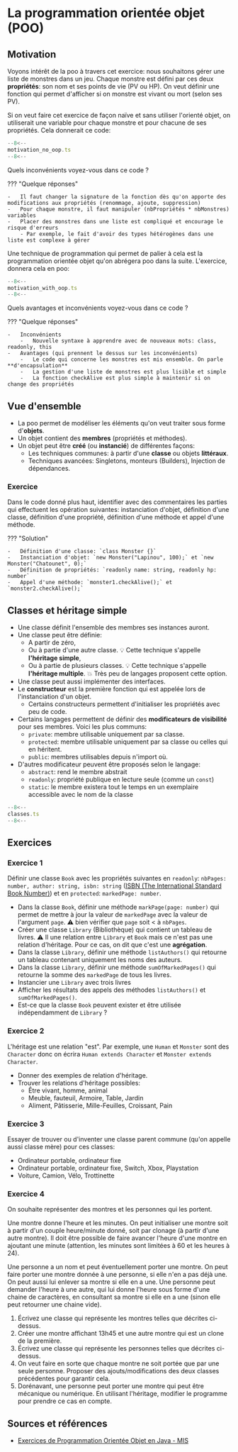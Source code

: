 # La programmation orientée objet (POO)

## Motivation

Voyons intérêt de la poo à travers cet exercice: nous souhaitons gérer une liste de monstres dans un jeu. Chaque monstre est défini par ces deux **propriétés**: son nom et ses points de vie (PV ou HP). On veut définir une fonction qui permet d'afficher si on monstre est vivant ou mort (selon ses PV).

Si on veut faire cet exercice de façon naïve et sans utiliser l'orienté objet, on utiliserait une variable pour chaque monstre et pour chacune de ses propriétés. Cela donnerait ce code:

```ts
--8<--
motivation_no_oop.ts
--8<--
```

Quels inconvénients voyez-vous dans ce code ?

??? "Quelque réponses"

    -   Il faut changer la signature de la fonction dès qu'on apporte des modifications aux propriétés (renommage, ajoute, suppression)
    -   Pour chaque monstre, il faut manipuler (nbPropriétés * nbMonstres) variables
    -   Placer des monstres dans une liste est compliqué et encourage le risque d'erreurs
        - Par exemple, le fait d'avoir des types hétérogènes dans une liste est complexe à gérer

Une technique de programmation qui permet de palier à cela est la programmation orientée objet qu'on abrégera poo dans la suite.
L'exercice, donnera cela en poo:

```ts
--8<--
motivation_with_oop.ts
--8<--
```

Quels avantages et inconvénients voyez-vous dans ce code ?

??? "Quelque réponses"

    -   Inconvénients
        -   Nouvelle syntaxe à apprendre avec de nouveaux mots: class, readonly, this
    -   Avantages (qui prennent le dessus sur les inconvénients)
        -   Le code qui concerne les monstres est mis ensemble. On parle **d'encapsulation**
        -   La gestion d'une liste de monstres est plus lisible et simple
        -   La fonction checkAlive est plus simple à maintenir si on change des propriétés

## Vue d'ensemble

-   La poo permet de modéliser les éléments qu'on veut traiter sous forme d'**objets**.
-   Un objet contient des **membres** (propriétés et méthodes).
-   Un objet peut être **créé** (ou **instancié**) de différentes façons:
    -   Les techniques communes: à partir d'une **classe** ou objets **littéraux**.
    -   Techniques avancées: Singletons, monteurs (Builders), Injection de dépendances.

### Exercice

Dans le code donné plus haut, identifier avec des commentaires les parties qui effectuent les opération suivantes: instanciation d'objet, définition d'une classe, définition d'une propriété, définition d'une méthode et appel d'une méthode.

??? "Solution"

    -   Définition d'une classe: `class Monster {}`
    -   Instanciation d'objet: `new Monster("Lapinou", 100);` et `new Monster("Chatounet", 0);`
    -   Définition de propriétés: `readonly name: string, readonly hp: number`
    -   Appel d'une méthode: `monster1.checkAlive();` et `monster2.checkAlive();`

## Classes et héritage simple

-   Une classe définit l'ensemble des membres ses instances auront.
-   Une classe peut être définie:
    -   A partir de zéro,
    -   Ou à partie d'une autre classe. :bulb: Cette technique s'appelle **l'héritage simple**,
    -   Ou à partie de plusieurs classes. :bulb: Cette technique s'appelle **l'héritage multiple**. :boom: Très peu de langages proposent cette option.
-   Une classe peut aussi implémenter des interfaces.
-   Le **constructeur** est la première fonction qui est appelée lors de l'instanciation d'un objet.
    -   Certains constructeurs permettent d'initialiser les propriétés avec peu de code.
-   Certains langages permettent de définir des **modificateurs de visibilité** pour ses membres. Voici les plus communs:
    -   `private`: membre utilisable uniquement par sa classe.
    -   `protected`: membre utilisable uniquement par sa classe ou celles qui en héritent.
    -   `public`: membres utilisables depuis n'import où.
-   D'autres modificateur peuvent être proposés selon le langage:
    -   `abstract`: rend le membre abstrait
    -   `readonly`: propriété publique en lecture seule (comme un `const`)
    -   `static`: le membre existera tout le temps en un exemplaire accessible avec le nom de la classe

```ts title="Définition de deux classes dont une qui hérite de l'autre"
--8<--
classes.ts
--8<--
```

## Exercices

### Exercice 1

Définir une classe `Book` avec les propriétés suivantes en `readonly`: `nbPages: number, author: string, isbn: string` ([ISBN (The International Standard Book Number)](https://en.wikipedia.org/wiki/ISBN)) et en `protected`: `markedPage: number`.

-   Dans la classe `Book`, définir une méthode `markPage(page: number)` qui permet de mettre à jour la valeur de `markedPage` avec la valeur de l'argument `page`. ⚠ bien vérifier que `page` soit < à `nbPages`.
-   Créer une classe `Library` (Bibliothèque) qui contient un tableau de livres. ⚠ Il une relation entre `Library` et `Book` mais ce n'est pas une relation d'héritage. Pour ce cas, on dit que c'est une **agrégation**.
-   Dans la classe `Library`, définir une méthode `listAuthors()` qui retourne un tableau contenant uniquement les noms des auteurs.
-   Dans la classe `Library`, définir une méthode `sumOfMarkedPages()` qui retourne la somme des `markedPage` de tous les livres.
-   Instancier une `Library` avec trois livres
-   Afficher les résultats des appels des méthodes `listAuthors()` et `sumOfMarkedPages()`.
-   Est-ce que la classe `Book` peuvent exister et être utilisée indépendamment de `Library` ?

### Exercice 2

L'héritage est une relation "est". Par exemple, une `Human` et `Monster` sont des `Character` donc on écrira `Human extends Character` et `Monster extends Character`.

-   Donner des exemples de relation d'héritage.
-   Trouver les relations d'héritage possibles:
    -   Être vivant, homme, animal
    -   Meuble, fauteuil, Armoire, Table, Jardin
    -   Aliment, Pâtisserie, Mille-Feuilles, Croissant, Pain

### Exercice 3

Essayer de trouver ou d'inventer une classe parent commune (qu'on appelle aussi classe mère) pour ces classes:

-   Ordinateur portable, ordinateur fixe
-   Ordinateur portable, ordinateur fixe, Switch, Xbox, Playstation
-   Voiture, Camion, Vélo, Trottinette

### Exercice 4

On souhaite représenter des montres et les personnes qui les portent.

Une montre donne l'heure et les minutes. On peut initialiser une montre soit à partir d'un couple heure/minute donné, soit par clonage (à partir d'une autre montre). Il doit être possible de faire avancer l'heure d'une montre en ajoutant une minute (attention, les minutes sont limitées à 60 et les heures à 24).

Une personne a un nom et peut éventuellement porter une montre. On peut faire porter une montre donnée à une personne, si elle n'en a pas déjà une. On peut aussi lui enlever sa montre si elle en a une. Une personne peut demander l'heure à une autre, qui lui donne l'heure sous forme d'une chaine de caractères, en consultant sa montre si elle en a une (sinon elle peut retourner une chaine vide).

1. Écrivez une classe qui représente les montres telles que décrites ci-dessus.
1. Créer une montre affichant 13h45 et une autre montre qui est un clone de la première.
1. Écrivez une classe qui représente les personnes telles que décrites ci-dessus.
1. On veut faire en sorte que chaque montre ne soit portée que par une seule personne. Proposer des ajouts/modifications des deux classes précédentes pour garantir cela.
1. Dorénavant, une personne peut porter une montre qui peut être mécanique ou numérique. En utilisant l'héritage, modifier le programme pour prendre ce cas en compte.

## Sources et références

-   [Exercices de Programmation Orientée Objet en Java - MIS](https://home.mis.u-picardie.fr/~furst/docs/exercicesPOO.pdf)
